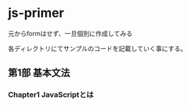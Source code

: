 # js-primer

元からformはせず、一旦個別に作成してみる

各ディレクトリにてサンプルのコードを記載していく事にする。

## 第1部 基本文法

### Chapter1 JavaScriptとは
